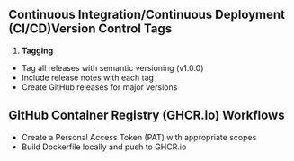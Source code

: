 ## Continuous Integration/Continuous Deployment (CI/CD)Version Control Tags

1. **Tagging**

- Tag all releases with semantic versioning (v1.0.0)
- Include release notes with each tag
- Create GitHub releases for major versions

## GitHub Container Registry (GHCR.io) Workflows
- Create a Personal Access Token (PAT) with appropriate scopes
- Build Dockerfile locally and push to GHCR.io
